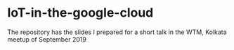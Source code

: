 # IoT-in-the-google-cloud
The repository has the slides I prepared for a short talk in the WTM, Kolkata meetup of September 2019
